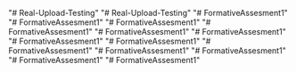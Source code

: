 "# Real-Upload-Testing" 
"# Real-Upload-Testing" 
"# FormativeAssesment1" 
"# FormativeAssesment1" 
"# FormativeAssesment1" 
"# FormativeAssesment1" 
"# FormativeAssesment1" 
"# FormativeAssesment1" 
"# FormativeAssesment1" 
"# FormativeAssesment1" 
"# FormativeAssesment1" 
"# FormativeAssesment1" 
"# FormativeAssesment1" 
"# FormativeAssesment1" 
"# FormativeAssesment1" 
